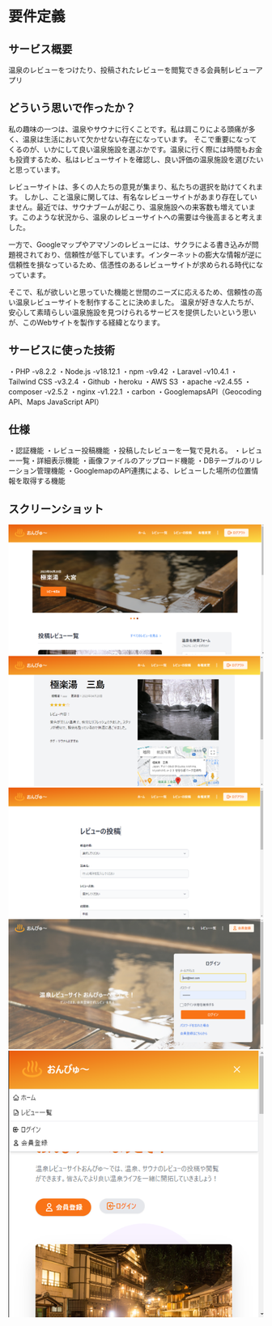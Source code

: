 # 要件定義



## サービス概要

温泉のレビューをつけたり、投稿されたレビューを閲覧できる会員制レビューアプリ




## どういう思いで作ったか？

私の趣味の一つは、温泉やサウナに行くことです。私は肩こりによる頭痛が多く、温泉は生活において欠かせない存在になっています。
そこで重要になってくるのが、いかにして良い温泉施設を選ぶかです。温泉に行く際には時間もお金も投資するため、私はレビューサイトを確認し、良い評価の温泉施設を選びたいと思っています。

レビューサイトは、多くの人たちの意見が集まり、私たちの選択を助けてくれます。
しかし、こと温泉に関しては、有名なレビューサイトがあまり存在していません。最近では、サウナブームが起こり、温泉施設への来客数も増えています。このような状況から、温泉のレビューサイトへの需要は今後高まると考えました。

一方で、Googleマップやアマゾンのレビューには、サクラによる書き込みが問題視されており、信頼性が低下しています。インターネットの膨大な情報が逆に信頼性を損なっているため、信憑性のあるレビューサイトが求められる時代になっています。

そこで、私が欲しいと思っていた機能と世間のニーズに応えるため、信頼性の高い温泉レビューサイトを制作することに決めました。
温泉が好きな人たちが、安心して素晴らしい温泉施設を見つけられるサービスを提供したいという思いが、このWebサイトを製作する経緯となります。




## サービスに使った技術

・PHP -v8.2.2
・Node.js -v18.12.1
・npm -v9.42
・Laravel -v10.4.1
・Tailwind CSS -v3.2.4
・Github
・heroku
・AWS S3
・apache -v2.4.55
・composer -v2.5.2
・nginx -v1.22.1
・carbon
・GooglemapsAPI（Geocoding API、Maps JavaScript API）




## 仕様

・認証機能
・レビュー投稿機能
・投稿したレビューを一覧で見れる。
・レビュー一覧・詳細表示機能
・画像ファイルのアップロード機能
・DBテーブルのリレーション管理機能
・GooglemapのAPI連携による、レビューした場所の位置情報を取得する機能




## スクリーンショット

![スクリーンショット](public/images/screenshot01.png)
![スクリーンショット](public/images/screenshot02.png)
![スクリーンショット](public/images/screenshot03.png)
![スクリーンショット](public/images/screenshot04.png)
![スクリーンショット](public/images/screenshot05.png)